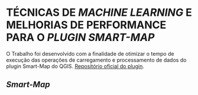 # TÉCNICAS DE *MACHINE LEARNING* E MELHORIAS DE PERFORMANCE PARA O *PLUGIN SMART-MAP*

O Trabalho foi desenvolvido com a finalidade de otimizar o tempo de execução das operações de carregamento e processamento de dados do plugin Smart-Map do QGIS. [Repositório oficial do plugin](https://github.com/gustavowillam/SmartMapPlugin).

## *Smart-Map*

